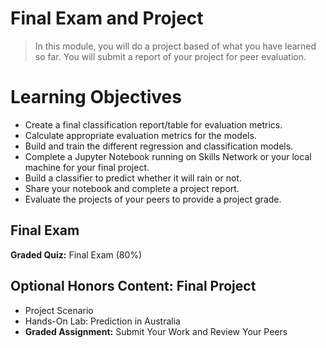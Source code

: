 # Final Exam and Project
> In this module, you will do a project based of what you have learned so far. You will submit a report of your project for peer evaluation.
# Learning Objectives
- Create a final classification report/table for evaluation metrics.
- Calculate appropriate evaluation metrics for the models.
- Build and train the different regression and classification models.
- Complete a Jupyter Notebook running on Skills Network or your local machine for your final project.
- Build a classifier to predict whether it will rain or not.
- Share your notebook and complete a project report.
- Evaluate the projects of your peers to provide a project grade.
## Final Exam
**Graded Quiz:** Final Exam (80%)
## Optional Honors Content: Final Project
- Project Scenario
- Hands-On Lab: Prediction in Australia
- **Graded Assignment:** Submit Your Work and Review Your Peers
